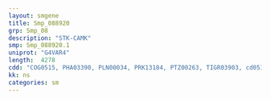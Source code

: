 ```yaml
---
layout: smgene
title: Smp_088920
grp: Smp_08
description: "STK-CAMK"
smp: Smp_088920.1
uniprot: "G4VAR4"
length:  4278
cdd: "COG0515, PHA03390, PLN00034, PRK13184, PTZ00263, TIGR03903, cd05117, cl21453, pfam00069, smart00220"
kk: ns
categories: sm
---
```

